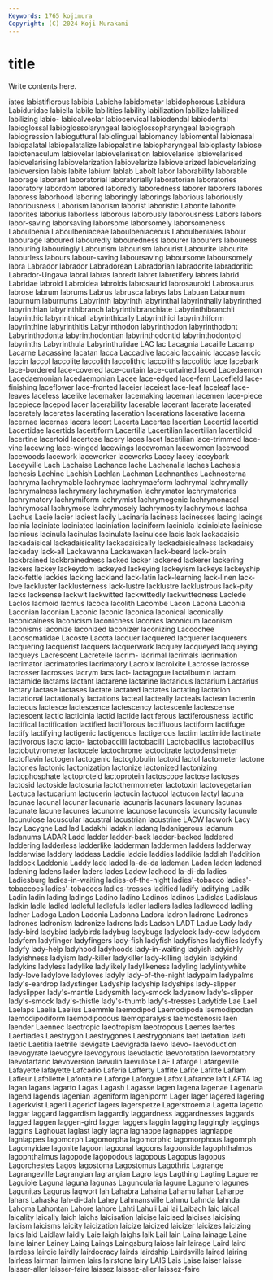 ```yaml
---
Keywords: 1765 kojimura
Copyright: (C) 2024 Koji Murakami
---
```


# title

Write contents here.



iates labiatiflorous labibia Labiche labidometer labidophorous Labidura Labiduridae
labiella labile labilities lability labilization labilize labilized labilizing labio- labioalveolar
labiocervical labiodendal labiodental labioglossal labioglossolaryngeal labioglossopharyngeal labiograph labiogression labioguttural labiolingual
labiomancy labiomental labionasal labiopalatal labiopalatalize labiopalatine labiopharyngeal labioplasty labiose labiotenaculum
labiovelar labiovelarisation labiovelarise labiovelarised labiovelarising labiovelarization labiovelarize labiovelarized labiovelarizing labioversion
labis labite labium lablab Labolt labor laborability laborable laborage laborant
laboratorial laboratorially laboratorian laboratories laboratory labordom labored laboredly laboredness laborer
laborers labores laboress laborhood laboring laboringly laborings laborious laboriously laboriousness
Laborism laborism laborist laboristic Laborite laborite laborites laborius laborless laborous
laborously laborousness Labors labors labor-saving laborsaving laborsome laborsomely laborsomeness Laboulbenia
Laboulbeniaceae laboulbeniaceous Laboulbeniales labour labourage laboured labouredly labouredness labourer labourers
labouress labouring labouringly Labourism labourism labourist Labourite labourite labourless labours
labour-saving laboursaving laboursome laboursomely labra Labrador labrador Labradorean Labradorian labradorite
labradoritic Labrador-Ungava labral labras labredt labret labretifery labrets labrid Labridae
labroid Labroidea labroids labrosaurid labrosauroid Labrosaurus labrose labrum labrums Labrus
labrusca labrys labs Labuan Laburnum laburnum laburnums Labyrinth labyrinth labyrinthal
labyrinthally labyrinthed labyrinthian labyrinthibranch labyrinthibranchiate Labyrinthibranchii labyrinthic labyrinthical labyrinthically Labyrinthici
labyrinthiform labyrinthine labyrinthitis Labyrinthodon labyrinthodon labyrinthodont Labyrinthodonta labyrinthodontian labyrinthodontid labyrinthodontoid
labyrinths Labyrinthula Labyrinthulidae LAC lac Lacagnia Lacaille Lacamp Lacarne Lacassine
lacatan lacca Laccadive laccaic laccainic laccase laccic laccin laccol laccolite
laccolith laccolithic laccoliths laccolitic lace lacebark lace-bordered lace-covered lace-curtain lace-curtained
laced Lacedaemon Lacedaemonian lacedaemonian Lacee lace-edged lace-fern Lacefield lace-finishing laceflower
lace-fronted laceier laceiest lace-leaf laceleaf lace-leaves laceless lacelike lacemaker lacemaking
laceman lacemen lace-piece lacepiece lacepod lacer lacerability lacerable lacerant lacerate
lacerated lacerately lacerates lacerating laceration lacerations lacerative lacerna lacernae lacernas
lacers lacert Lacerta Lacertae lacertian Lacertid lacertid Lacertidae lacertids lacertiform
Lacertilia Lacertilian lacertilian lacertiloid lacertine lacertoid lacertose lacery laces lacet
lacetilian lace-trimmed lace-vine lacewing lace-winged lacewings lacewoman lacewomen lacewood lacewoods
lacework laceworker laceworks Lacey lacey laceybark Laceyville Lach Lachaise Lachance
lache Lachenalia laches Lachesis lachesis Lachine Lachish Lachlan Lachman Lachnanthes
Lachnosterna lachryma lachrymable lachrymae lachrymaeform lachrymal lachrymally lachrymalness lachrymary lachrymation
lachrymator lachrymatories lachrymatory lachrymiform lachrymist lachrymogenic lachrymonasal lachrymosal lachrymose lachrymosely
lachrymosity lachrymous lachsa Lachus Lacie lacier laciest lacily Lacinaria laciness
lacinesses lacing lacings lacinia laciniate laciniated laciniation laciniform laciniola laciniolate
laciniose lacinious lacinula lacinulas lacinulate lacinulose lacis lack lackadaisic lackadaisical
lackadaisicality lackadaisically lackadaisicalness lackadaisy lackaday lack-all Lackawanna Lackawaxen lack-beard lack-brain
lackbrained lackbrainedness lacked lacker lackered lackerer lackering lackers lackey lackeydom
lackeyed lackeying lackeyism lackeys lackeyship lack-fettle lackies lacking lackland lack-latin
lack-learning lack-linen lack-love lackluster lacklusterness lack-lustre lacklustre lacklustrous lack-pity lacks
lacksense lackwit lackwitted lackwittedly lackwittedness Laclede Laclos lacmoid lacmus lacoca
lacolith Lacombe Lacon Lacona Laconia Laconian laconian Laconic laconic laconica
laconical laconically laconicalness laconicism laconicness laconics laconicum laconism laconisms laconize
laconized laconizer laconizing Lacoochee Lacosomatidae Lacoste Lacota lacquer lacquered lacquerer
lacquerers lacquering lacquerist lacquers lacquerwork lacquey lacqueyed lacqueying lacqueys Lacrescent
Lacretelle lacrim- lacrimal lacrimals lacrimation lacrimator lacrimatories lacrimatory Lacroix lacroixite
Lacrosse lacrosse lacrosser lacrosses lacrym lacs lact- lactagogue lactalbumin lactam
lactamide lactams lactant lactarene lactarine lactarious lactarium Lactarius lactary lactase
lactases lactate lactated lactates lactating lactation lactational lactationally lactations lacteal
lacteally lacteals lactean lactenin lacteous lactesce lactescence lactescency lactescenle lactescense
lactescent lactic lacticinia lactid lactide lactiferous lactiferousness lactific lactifical lactification
lactified lactiflorous lactifluous lactiform lactifuge lactify lactifying lactigenic lactigenous lactigerous
lactim lactimide lactinate lactivorous lacto lacto- lactobaccilli lactobacilli Lactobacillus lactobacillus
lactobutyrometer lactocele lactochrome lactocitrate lactodensimeter lactoflavin lactogen lactogenic lactoglobulin lactoid
lactol lactometer lactone lactones lactonic lactonization lactonize lactonized lactonizing lactophosphate
lactoproteid lactoprotein lactoscope lactose lactoses lactosid lactoside lactosuria lactothermometer lactotoxin
lactovegetarian Lactuca lactucarium lactucerin lactucin lactucol lactucon lactyl lacuna lacunae
lacunal lacunar lacunaria lacunaris lacunars lacunary lacunas lacunate lacune lacunes
lacunome lacunose lacunosis lacunosity lacunule lacunulose lacuscular lacustral lacustrian lacustrine
LACW lacwork Lacy lacy Lacygne Lad lad Ladakhi ladakin ladang
ladanigerous ladanum ladanums LADAR Ladd ladder ladder-back ladder-backed laddered laddering
ladderless ladderlike ladderman laddermen ladders ladderway ladderwise laddery laddess Laddie
laddie laddies laddikie laddish l'addition laddock Laddonia Laddy lade laded
la-de-da lademan Laden laden ladened ladening ladens lader laders lades
Ladew ladhood la-di-da ladies Ladiesburg ladies-in-waiting ladies-of-the-night ladies'-tobacco ladies'-tobaccoes ladies'-tobaccos
ladies-tresses ladified ladify ladifying Ladik Ladin ladin lading ladings Ladino
ladino Ladinos ladinos Ladislas Ladislaus ladkin ladle ladled ladleful ladlefuls
ladler ladlers ladles ladlewood ladling ladner Ladoga Ladon Ladonia Ladonna
Ladora ladron ladrone Ladrones ladrones ladronism ladronize ladrons lads Ladson
LADT Ladue Lady lady lady-bird ladybird ladybirds ladybug ladybugs ladyclock
lady-cow ladydom ladyfern ladyfinger ladyfingers lady-fish ladyfish ladyfishes ladyflies ladyfly
ladyfy lady-help ladyhood ladyhoods lady-in-waiting ladyish ladyishly ladyishness ladyism lady-killer
ladykiller lady-killing ladykin ladykind ladykins ladyless ladylike ladylikely ladylikeness ladyling
ladylintywhite lady-love ladylove ladyloves ladyly lady-of-the-night ladypalm ladypalms lady's-eardrop ladysfinger
Ladyship ladyship ladyships lady-slipper ladyslipper lady's-mantle Ladysmith lady-smock ladysnow lady's-slipper
lady's-smock lady's-thistle lady's-thumb lady's-tresses Ladytide Lae Lael Laelaps Laelia Laelius
Laemmle laemodipod Laemodipoda laemodipodan laemodipodiform laemodipodous laemoparalysis laemostenosis laen laender
Laennec laeotropic laeotropism laeotropous Laertes laertes Laertiades Laestrygon Laestrygones Laestrygonians
laet laetation laeti laetic Laetitia laetrile laevigate Laevigrada laevo laevo-
laevoduction laevogyrate laevogyre laevogyrous laevolactic laevorotation laevorotatory laevotartaric laevoversion laevulin
laevulose LaF Lafarge Lafargeville Lafayette lafayette Lafcadio Laferia Lafferty Laffite
Lafite Lafitte Laflam Lafleur Lafollette Lafontaine Laforge Laforgue Lafox Lafrance
laft LAFTA lag lagan lagans lagarto Lagas Lagash Lagasse lagen
lagena lagenae Lagenaria lagend lagends lagenian lageniform lageniporm Lager lager
lagered lagering Lagerkvist Lagerl Lagerlof lagers lagerspetze Lagerstroemia Lagetta lagetto
laggar laggard laggardism laggardly laggardness laggardnesses laggards lagged laggen laggen-gird
lagger laggers laggin lagging laggingly laggings laggins Laghouat laglast lagly
lagna lagnappe lagnappes lagniappe lagniappes lagomorph Lagomorpha lagomorphic lagomorphous lagomrph
Lagomyidae lagonite lagoon lagoonal lagoons lagoonside lagophthalmos lagophthalmus lagopode lagopodous
lagopous Lagopus lagopus Lagorchestes Lagos lagostoma Lagostomus Lagothrix Lagrange Lagrangeville
Lagrangian lagrangian Lagro lags Lagthing Lagting Laguerre Laguiole Laguna laguna
lagunas Laguncularia lagune Lagunero lagunes Lagunitas Lagurus lagwort lah Lahabra
Lahaina Lahamu lahar Laharpe lahars Lahaska lah-di-dah Lahey Lahmansville Lahmu
Lahnda lahnda Lahoma Lahontan Lahore lahore Lahti Lahuli Lai lai
Laibach laic laical laicality laically laich laichs laicisation laicise laicised
laicises laicising laicism laicisms laicity laicization laicize laicized laicizer laicizes
laicizing laics laid Laidlaw laidly Laie laigh laighs laik Lail
lain Laina lainage Laine laine lainer Lainey Laing Laings Laingsburg
laiose lair lairage Laird laird lairdess lairdie lairdly lairdocracy lairds
lairdship Lairdsville laired lairing lairless lairman lairmen lairs lairstone lairy
LAIS Lais Laise laiser laisse laisser-aller laisser-faire laissez laissez-aller laissez-faire
